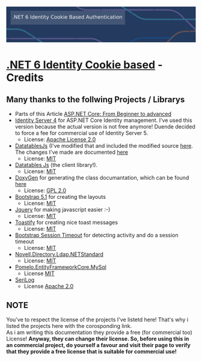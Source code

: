  ![image](Screenshots/netBanner.png)

# [.NET 6 Identity Cookie based](https://github.com/madcoda9000/dotnet-cookie-based-identity)  -  Credits

## Many thanks to the follwing Projects / Librarys

- Parts of this Article [ASP.NET Core: From Beginner to advanced](https://burakneis.com/asp-net-core-identity/)
- [Identity Server 4](https://github.com/IdentityServer/IdentityServer4) for ASP.NET Core Identity management. I've used this version because the actual version is not free anymore! Duende decided to force a fee for commercial use of Identity Server 5.
  - License: [Apache License 2.0](https://github.com/IdentityServer/IdentityServer4/blob/main/LICENSE)
- [DatatablesJs](https://github.com/ekondur/DatatableJS) (I've modified that and included the modified source [here](DatatablesJs). The changes I've made are documented [here](https://github.com/ekondur/DatatableJS/issues)
  - License: [MIT](https://github.com/ekondur/DatatableJS/blob/main/LICENSE.md)
- [Datatables Js](https://datatables.net/) (the client library!).
  - License: [MIT](https://datatables.net/license/mit)
- [DoxyGen](Https://doxygen.nl) for generating the class documantation, which can be found [here](Documentation/generated/html/)
  - License: [GPL 2.0](https://github.com/doxygen/doxygen/blob/master/LICENSE)
- [Bootstrap 5.1](https://getbootstrap.com) for creating the layouts
  - License: [MIT](https://github.com/twbs/bootstrap/blob/v4.0.0/LICENSE)
- [Jquery](https://jquery.com) for making javascript easier :-)
  - License: [MIT](https://jquery.org/license/)
- [Toastify](https://apvarun.github.io/toastify-js/) for creating nice toast messages
  - License: [MIT](https://github.com/apvarun/toastify-js/blob/master/LICENSE)
- [Bootstrap Session Timeout](https://jquery-plugins.net/bootstrap-session-timeout) for detecting activity and do a session timeout
  - License: [MIT](https://github.com/orangehill/bootstrap-session-timeout/blob/master/LICENSE.md)
- [Novell.Directory.Ldap.NETStandard](https://github.com/dsbenghe/Novell.Directory.Ldap.NETStandard)
  - License: [MIT](https://github.com/dsbenghe/Novell.Directory.Ldap.NETStandard/blob/master/LICENSE)
- [Pomelo.EntityFrameworkCore.MySql](https://github.com/PomeloFoundation/Pomelo.EntityFrameworkCore.MySql)
  - License [MIT](https://github.com/PomeloFoundation/Pomelo.EntityFrameworkCore.MySql)
- [SeriLog](https://serilog.net/)
  - License [Apache 2.0](https://www.apache.org/licenses/LICENSE-2.0)

## NOTE

You've to respect the license of the projects I've listetd here! That's why i listed the projects here with the corosponding link.  
As i am writing this documentation they provide a free (for commercial too) License! **Anyway, they can change their license. So, before using this in an commercial project, do yourself a favour and visit their page to verify that they provide a free license that is suitable for commercial use!**